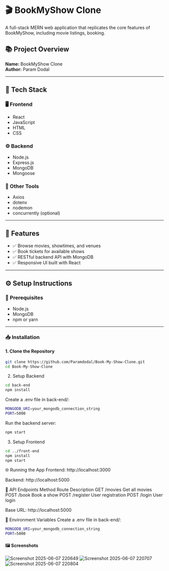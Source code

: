 # 🎬 BookMyShow Clone

A full-stack MERN web application that replicates the core features of BookMyShow, including movie listings, booking.

## 📚 Project Overview

**Name:** BookMyShow Clone  
**Author:** Param Dodal  

---

## 🧰 Tech Stack

### 🖥️ Frontend
- React
- JavaScript
- HTML
- CSS

### ⚙️ Backend
- Node.js
- Express.js
- MongoDB
- Mongoose

### 🔧 Other Tools
- Axios
- dotenv
- nodemon
- concurrently (optional)

---


## 🚀 Features

- ✅ Browse movies, showtimes, and venues  
- ✅ Book tickets for available shows  
- ✅ RESTful backend API with MongoDB  
- ✅ Responsive UI built with React  

---

## ⚙️ Setup Instructions

### 📌 Prerequisites
- Node.js
- MongoDB
- npm or yarn

---

### 📥 Installation

#### 1. Clone the Repository

```bash
git clone https://github.com/Paramdodal/Book-My-Show-Clone.git
cd Book-My-Show-Clone
```
2. Setup Backend
```bash
cd back-end
npm install
```
Create a .env file in back-end/:
```bash
MONGODB_URI=your_mongodb_connection_string
PORT=5000
```
Run the backend server:
```bash
npm start
```
3. Setup Frontend
```bash
cd ../front-end
npm install
npm start
```
🌐 Running the App
Frontend: http://localhost:3000

Backend: http://localhost:5000

🔗 API Endpoints
Method	Route	Description
GET	  /movies	Get all movies
POST	/book	Book a show
POST	/register	User registration
POST	/login	User login

Base URL: http://localhost:5000

🔐 Environment Variables
Create a .env file in back-end/:
```bash
MONGODB_URI=your_mongodb_connection_string
PORT=5000
```
#### 🖼️ Screenshots

![Screenshot 2025-06-07 220649](https://github.com/user-attachments/assets/533e8ebb-ecca-48b6-8277-fa1fd73f6c83)
![Screenshot 2025-06-07 220707](https://github.com/user-attachments/assets/478e6c2a-8969-4c72-94b3-e1f42c2bb7ae)
![Screenshot 2025-06-07 220804](https://github.com/user-attachments/assets/f312f837-c799-4518-868d-0d2d25abc8db)


